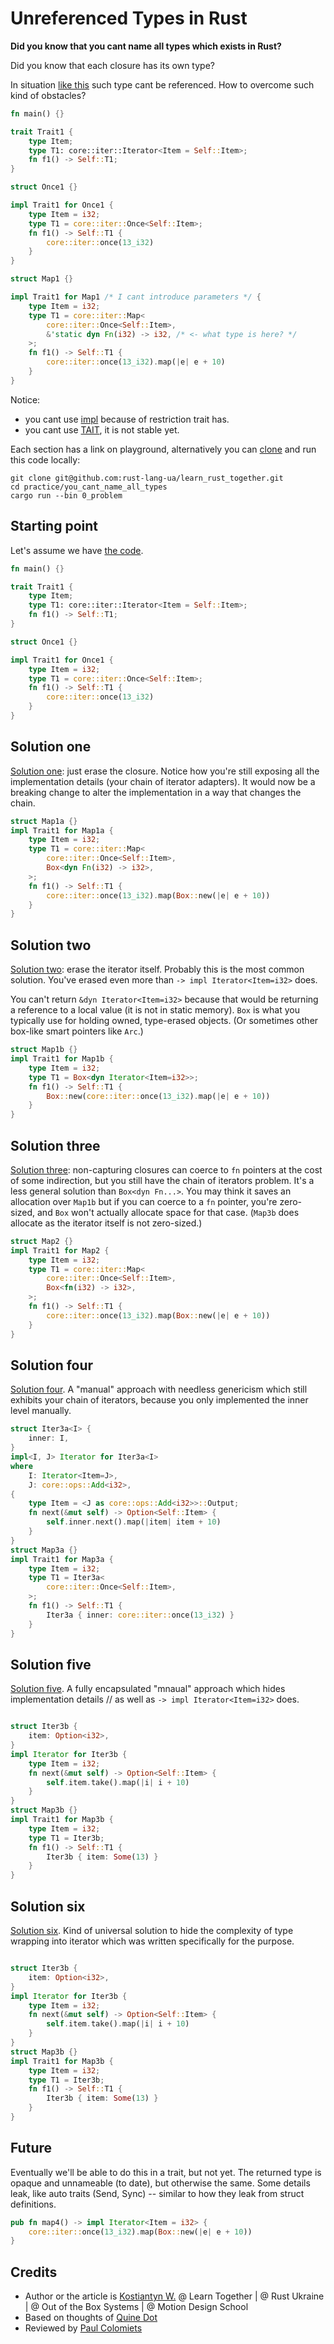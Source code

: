 # Unreferenced Types in Rust

**Did you know that you cant name all types which exists in Rust?**

Did you know that each closure has its own type?

In situation [like this](https://play.rust-lang.org/?version=stable&mode=debug&edition=2021&gist=ab322a29a815b8a12fa4ba0335490890) such type cant be referenced.
How to overcome such kind of obstacles?

```rust
fn main() {}

trait Trait1 {
    type Item;
    type T1: core::iter::Iterator<Item = Self::Item>;
    fn f1() -> Self::T1;
}

struct Once1 {}

impl Trait1 for Once1 {
    type Item = i32;
    type T1 = core::iter::Once<Self::Item>;
    fn f1() -> Self::T1 {
        core::iter::once(13_i32)
    }
}

struct Map1 {}

impl Trait1 for Map1 /* I cant introduce parameters */ {
    type Item = i32;
    type T1 = core::iter::Map<
        core::iter::Once<Self::Item>,
        &'static dyn Fn(i32) -> i32, /* <- what type is here? */
    >;
    fn f1() -> Self::T1 {
        core::iter::once(13_i32).map(|e| e + 10)
    }
}
```

Notice:
- you cant use [impl](https://rust-lang.github.io/rfcs/2071-impl-trait-existential-types.html) because of restriction trait has.
- you cant use [TAIT](https://rust-lang.github.io/rfcs/2515-type_alias_impl_trait.html), it is not stable yet.

Each section has a link on playground, alternatively you can [clone](https://github.com/rust-lang-ua/learn_rust_together/tree/master/practice/unreferenced_types_in_rust) and run this code locally:
```
git clone git@github.com:rust-lang-ua/learn_rust_together.git
cd practice/you_cant_name_all_types
cargo run --bin 0_problem
```

## Starting point

Let's assume we have [the code](https://play.rust-lang.org/?version=stable&mode=debug&edition=2021&gist=cc1b86b13080523996e448e2e62ca1f0).

```rust
fn main() {}

trait Trait1 {
    type Item;
    type T1: core::iter::Iterator<Item = Self::Item>;
    fn f1() -> Self::T1;
}

struct Once1 {}

impl Trait1 for Once1 {
    type Item = i32;
    type T1 = core::iter::Once<Self::Item>;
    fn f1() -> Self::T1 {
        core::iter::once(13_i32)
    }
}
```

## Solution one

[Solution one](https://play.rust-lang.org/?version=stable&mode=debug&edition=2021&gist=91e916ae7947868ea4ec53f06926d131): just erase the closure.  Notice how you're still exposing all the implementation details (your chain of iterator adapters). It would now be a breaking change to alter the implementation in a way that changes the сhain.

```rust
struct Map1a {}
impl Trait1 for Map1a {
    type Item = i32;
    type T1 = core::iter::Map<
        core::iter::Once<Self::Item>,
        Box<dyn Fn(i32) -> i32>,
    >;
    fn f1() -> Self::T1 {
        core::iter::once(13_i32).map(Box::new(|e| e + 10))
    }
}
```

## Solution two

[Solution two](https://play.rust-lang.org/?version=stable&mode=debug&edition=2021&gist=5f42734cb629b08e0ee008145491d869): erase the iterator itself.  Probably this is the most common solution.  You've erased even more than `-> impl Iterator<Item=i32>` does.

You can't return `&dyn Iterator<Item=i32>` because that would be returning a reference to a local value (it is not in static memory).  `Box` is what you typically use for holding owned, type-erased objects.  (Or sometimes other box-like smart pointers like `Arc`.)

```rust
struct Map1b {}
impl Trait1 for Map1b {
    type Item = i32;
    type T1 = Box<dyn Iterator<Item=i32>>;
    fn f1() -> Self::T1 {
        Box::new(core::iter::once(13_i32).map(|e| e + 10))
    }
}
```

## Solution three

[Solution three](https://play.rust-lang.org/?version=stable&mode=debug&edition=2021&gist=acdb417198f530bbc39ae81f979d709d): non-capturing closures can coerce to `fn` pointers at the cost of some indirection, but you still have the chain of iterators problem.  It's a less general solution than `Box<dyn Fn...>`.  You may think it saves an allocation over `Map1b` but if you can coerce to a `fn` pointer, you're zero-sized, and `Box` won't actually allocate space for that case.  (`Map3b` does allocate as the iterator itself is not zero-sized.)

```rust
struct Map2 {}
impl Trait1 for Map2 {
    type Item = i32;
    type T1 = core::iter::Map<
        core::iter::Once<Self::Item>,
        Box<fn(i32) -> i32>,
    >;
    fn f1() -> Self::T1 {
        core::iter::once(13_i32).map(Box::new(|e| e + 10))
    }
}
```

## Solution four

[Solution four](https://play.rust-lang.org/?version=stable&mode=debug&edition=2021&gist=9d99066c3d6429d5d5c8df140907d0a7). A "manual" approach with needless genericism which still exhibits your chain of iterators, because you only implemented the inner level manually.

```rust
struct Iter3a<I> {
    inner: I,
}
impl<I, J> Iterator for Iter3a<I>
where
    I: Iterator<Item=J>,
    J: core::ops::Add<i32>,
{
    type Item = <J as core::ops::Add<i32>>::Output;
    fn next(&mut self) -> Option<Self::Item> {
        self.inner.next().map(|item| item + 10)
    }
}
struct Map3a {}
impl Trait1 for Map3a {
    type Item = i32;
    type T1 = Iter3a<
        core::iter::Once<Self::Item>,
    >;
    fn f1() -> Self::T1 {
        Iter3a { inner: core::iter::once(13_i32) }
    }
}
```

## Solution five

[Solution five](https://play.rust-lang.org/?version=stable&mode=debug&edition=2021&gist=a8965d64faa48ea060362be59024acbf). A fully encapsulated "mnaual" approach which hides implementation details
// as well as `-> impl Iterator<Item=i32>` does.

```rust

struct Iter3b {
    item: Option<i32>,
}
impl Iterator for Iter3b {
    type Item = i32;
    fn next(&mut self) -> Option<Self::Item> {
        self.item.take().map(|i| i + 10)
    }
}
struct Map3b {}
impl Trait1 for Map3b {
    type Item = i32;
    type T1 = Iter3b;
    fn f1() -> Self::T1 {
        Iter3b { item: Some(13) }
    }
}
```

## Solution six

[Solution six](https://play.rust-lang.org/?version=stable&mode=debug&edition=2021&gist=51ed7b225933c282aab6a066cec3ddf3). Kind of universal solution to hide the complexity of type wrapping into iterator which was written specifically for the purpose.

```rust

struct Iter3b {
    item: Option<i32>,
}
impl Iterator for Iter3b {
    type Item = i32;
    fn next(&mut self) -> Option<Self::Item> {
        self.item.take().map(|i| i + 10)
    }
}
struct Map3b {}
impl Trait1 for Map3b {
    type Item = i32;
    type T1 = Iter3b;
    fn f1() -> Self::T1 {
        Iter3b { item: Some(13) }
    }
}
```

## Future

Eventually we'll be able to do this in a trait, but not yet.  The returned type is opaque and unnameable (to date), but otherwise the same.  Some details leak, like auto traits (Send, Sync) -- similar to how they leak from struct definitions.

```rust
pub fn map4() -> impl Iterator<Item = i32> {
    core::iter::once(13_i32).map(Box::new(|e| e + 10))
}
```

## Credits

- Author or the article is [Kostiantyn W.](https://www.linkedin.com/in/kostiantynw/) @ Learn Together | @ Rust Ukraine | @ Out of the Box Systems | @ Motion Design School
- Based on thoughts of [Quine Dot](https://users.rust-lang.org/u/quinedot)
- Reviewed by [Paul Colomiets](https://github.com/tailhook)
